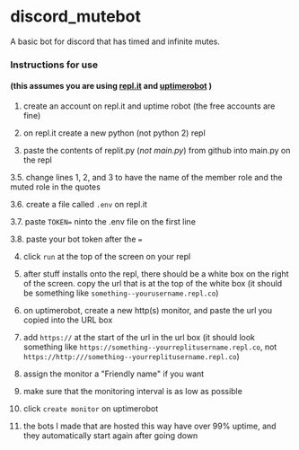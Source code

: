 # discord_mutebot
A basic bot for discord that has timed and infinite mutes.

### Instructions for use
#### (this assumes you are using [repl.it](https://repl.it/) and [uptimerobot](https://uptimerobot.com/login?rt=https://uptimerobot.com/dashboard#) )

1. create an account on repl.it and uptime robot (the free accounts are fine)

2. on repl.it create a new python (not python 2) repl

3. paste the contents of replit.py (*not main.py*) from github into main.py on the repl

3.5. change lines 1, 2, and 3 to have the name of the member role and the muted role in the quotes

3.6. create a file called `.env` on repl.it

3.7. paste `TOKEN=` ninto the .env file on the first line

3.8. paste your bot token after the `=`

4. click `run` at the top of the screen on your repl

5. after stuff installs onto the repl, there should be a white box on the right of the screen. copy the url that is at the top of the white box (it should be something like `something--yourusername.repl.co`)

6. on uptimerobot, create a new http(s) monitor, and paste the url you copied into the URL box

7. add `https://` at the start of the url in the url box (it should look something like `https://something--yourreplitusername.repl.co`, not `https://http:///something--yourreplitusername.repl.co`)

8. assign the monitor a "Friendly name" if you want

9. make sure that the monitoring interval is as low as possible

10. click `create monitor` on uptimerobot

11. the bots I made that are hosted this way have over 99% uptime, and they automatically start again after going down
